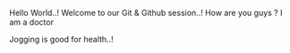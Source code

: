 Hello World..!
Welcome to our Git & Github session..!
How are you guys ?
I am a doctor

Jogging is good for health..!